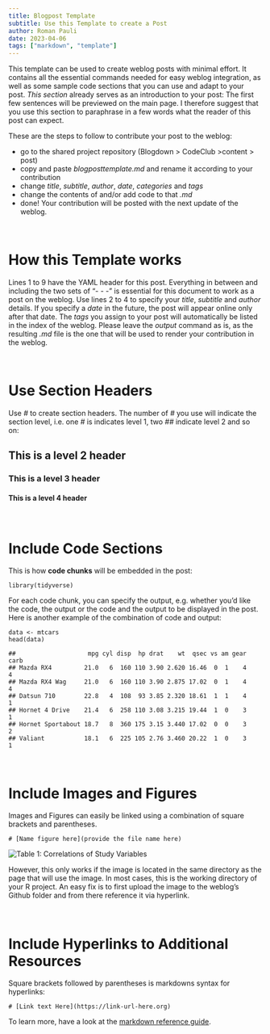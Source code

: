 ```yaml
---
title: Blogpost Template
subtitle: Use this Template to create a Post
author: Roman Pauli
date: 2023-04-06
tags: ["markdown", "template"]
---
```


This template can be used to create weblog posts with minimal effort. It
contains all the essential commands needed for easy weblog integration,
as well as some sample code sections that you can use and adapt to your
post. *This section* already serves as an introduction to your post: The
first few sentences will be previewed on the main page. I therefore
suggest that you use this section to paraphrase in a few words what the
reader of this post can expect.

These are the steps to follow to contribute your post to the weblog:

  - go to the shared project repository (Blogdown > CodeClub >content > post) 
  - copy and paste *blogposttemplate.md* and rename it according to your contribution
  - change *title*, *subtitle*, *author*, *date*, *categories* and *tags*
  - change the contents of and/or add code to that *.md*
  - done! Your contribution will be posted with the next update of the weblog.

<br/>

# How this Template works

Lines 1 to 9 have the YAML header for this post. Everything in between
and including the two sets of “- - -” is essential for this document to
work as a post on the weblog. Use lines 2 to 4 to specify your *title*,
*subtitle* and *author* details. If you specify a *date* in the future,
the post will appear online only after that date. The *tags* you assign
to your post will automatically be listed in the index of the weblog.
Please leave the *output* command as is, as the resulting *.md* file is
the one that will be used to render your contribution in the weblog.

<br/>

# Use Section Headers

Use *\#* to create section headers. The number of *\#* you use will
indicate the section level, i.e. one *\#* is indicates level 1, two
*\##* indicate level 2 and so on:

## This is a level 2 header

### This is a level 3 header

#### This is a level 4 header

<br/>

# Include Code Sections

This is how **code chunks** will be embedded in the post:

    library(tidyverse)

For each code chunk, you can specify the output, e.g. whether you’d like
the code, the output or the code and the output to be displayed in the
post. Here is another example of the combination of code and output:

    data <- mtcars
    head(data)

    ##                    mpg cyl disp  hp drat    wt  qsec vs am gear carb
    ## Mazda RX4         21.0   6  160 110 3.90 2.620 16.46  0  1    4    4
    ## Mazda RX4 Wag     21.0   6  160 110 3.90 2.875 17.02  0  1    4    4
    ## Datsun 710        22.8   4  108  93 3.85 2.320 18.61  1  1    4    1
    ## Hornet 4 Drive    21.4   6  258 110 3.08 3.215 19.44  1  0    3    1
    ## Hornet Sportabout 18.7   8  360 175 3.15 3.440 17.02  0  0    3    2
    ## Valiant           18.1   6  225 105 2.76 3.460 20.22  1  0    3    1


<br/>

# Include Images and Figures

Images and Figures can easily be linked using a combination of square
brackets and parentheses.

    # [Name figure here](provide the file name here)

![Table 1: Correlations of Study
Variables](https://raw.githubusercontent.com/paulirom/CodeClub/main/Table2_APA.png)

However, this only works if the image is located in the same directory
as the page that will use the image. In most cases, this is the working
directory of your R project. An easy fix is to first upload the image to
the weblog’s Github folder and from there reference it via hyperlink.

<br/>

# Include Hyperlinks to Additional Resources

Square brackets followed by parentheses is markdowns syntax for
hyperlinks:

    # [Link text Here](https://link-url-here.org)

To learn more, have a look at the [markdown reference
guide](https://www.rstudio.com/wp-content/uploads/2015/03/rmarkdown-reference.pdf).
